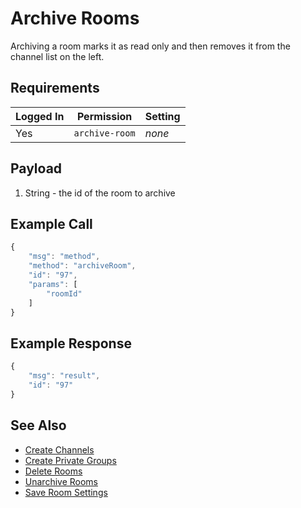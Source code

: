# Archive Rooms

Archiving a room marks it as read only and then removes it from the channel list on the left.

## Requirements

| Logged In | Permission     | Setting |
| --------- | -------------- | ------- |
| Yes       | `archive-room` | _none_  |

## Payload

1. String - the id of the room to archive

## Example Call

```javascript
{
    "msg": "method",
    "method": "archiveRoom",
    "id": "97",
    "params": [
        "roomId"
    ]
}
```

## Example Response

```javascript
{
    "msg": "result",
    "id": "97"
}
```

## See Also

* [Create Channels](create-channels.md)
* [Create Private Groups](create-private-groups.md)
* [Delete Rooms](delete-rooms.md)
* [Unarchive Rooms](unarchive-rooms.md)
* [Save Room Settings](save-room-settings.md)
